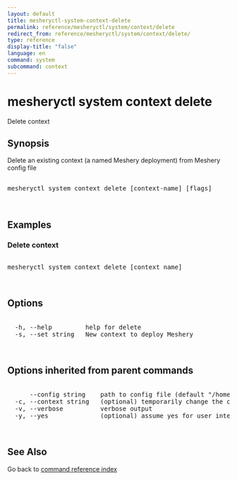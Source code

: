 ```yaml
---
layout: default
title: mesheryctl-system-context-delete
permalink: reference/mesheryctl/system/context/delete
redirect_from: reference/mesheryctl/system/context/delete/
type: reference
display-title: "false"
language: en
command: system
subcommand: context
---
```


# mesheryctl system context delete

Delete context

## Synopsis

Delete an existing context (a named Meshery deployment) from Meshery config file

<pre class='codeblock-pre'>
<div class='codeblock'>
mesheryctl system context delete [context-name] [flags]

</div>
</pre> 

## Examples

### Delete context
<pre class='codeblock-pre'>
<div class='codeblock'>
mesheryctl system context delete [context name]

</div>
</pre> 

## Options

<pre class='codeblock-pre'>
<div class='codeblock'>
  -h, --help         help for delete
  -s, --set string   New context to deploy Meshery

</div>
</pre>

## Options inherited from parent commands

<pre class='codeblock-pre'>
<div class='codeblock'>
      --config string    path to config file (default "/home/runner/.meshery/config.yaml")
  -c, --context string   (optional) temporarily change the current context.
  -v, --verbose          verbose output
  -y, --yes              (optional) assume yes for user interactive prompts.

</div>
</pre>

## See Also

Go back to [command reference index](/reference/mesheryctl/) 
